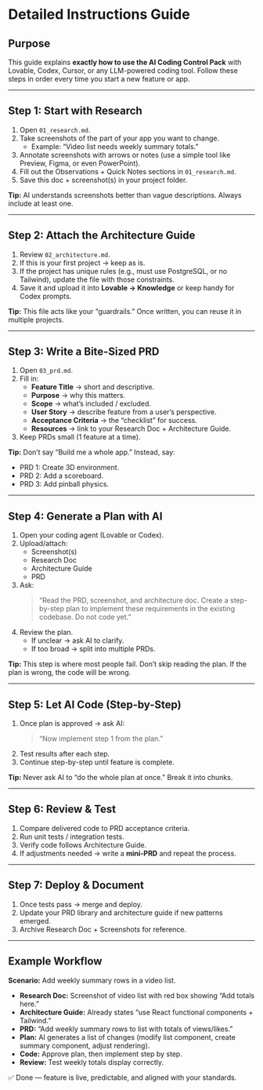 # Detailed Instructions Guide

## Purpose
This guide explains **exactly how to use the AI Coding Control Pack** with Lovable, Codex, Cursor, or any LLM-powered coding tool. Follow these steps in order every time you start a new feature or app.

---

## Step 1: Start with Research
1. Open `01_research.md`.  
2. Take screenshots of the part of your app you want to change.  
   - Example: “Video list needs weekly summary totals.”  
3. Annotate screenshots with arrows or notes (use a simple tool like Preview, Figma, or even PowerPoint).  
4. Fill out the Observations + Quick Notes sections in `01_research.md`.  
5. Save this doc + screenshot(s) in your project folder.  

**Tip:** AI understands screenshots better than vague descriptions. Always include at least one.  

---

## Step 2: Attach the Architecture Guide
1. Review `02_architecture.md`.  
2. If this is your first project → keep as is.  
3. If the project has unique rules (e.g., must use PostgreSQL, or no Tailwind), update the file with those constraints.  
4. Save it and upload it into **Lovable → Knowledge** or keep handy for Codex prompts.  

**Tip:** This file acts like your “guardrails.” Once written, you can reuse it in multiple projects.  

---

## Step 3: Write a Bite-Sized PRD
1. Open `03_prd.md`.  
2. Fill in:
   - **Feature Title** → short and descriptive.  
   - **Purpose** → why this matters.  
   - **Scope** → what’s included / excluded.  
   - **User Story** → describe feature from a user’s perspective.  
   - **Acceptance Criteria** → the “checklist” for success.  
   - **Resources** → link to your Research Doc + Architecture Guide.  
3. Keep PRDs small (1 feature at a time).  

**Tip:** Don’t say “Build me a whole app.” Instead, say:  
- PRD 1: Create 3D environment.  
- PRD 2: Add a scoreboard.  
- PRD 3: Add pinball physics.  

---

## Step 4: Generate a Plan with AI
1. Open your coding agent (Lovable or Codex).  
2. Upload/attach:
   - Screenshot(s)  
   - Research Doc  
   - Architecture Guide  
   - PRD  
3. Ask:  
   > “Read the PRD, screenshot, and architecture doc. Create a step-by-step plan to implement these requirements in the existing codebase. Do not code yet.”  
4. Review the plan.  
   - If unclear → ask AI to clarify.  
   - If too broad → split into multiple PRDs.  

**Tip:** This step is where most people fail. Don’t skip reading the plan. If the plan is wrong, the code will be wrong.  

---

## Step 5: Let AI Code (Step-by-Step)
1. Once plan is approved → ask AI:  
   > “Now implement step 1 from the plan.”  
2. Test results after each step.  
3. Continue step-by-step until feature is complete.  

**Tip:** Never ask AI to “do the whole plan at once.” Break it into chunks.  

---

## Step 6: Review & Test
1. Compare delivered code to PRD acceptance criteria.  
2. Run unit tests / integration tests.  
3. Verify code follows Architecture Guide.  
4. If adjustments needed → write a **mini-PRD** and repeat the process.  

---

## Step 7: Deploy & Document
1. Once tests pass → merge and deploy.  
2. Update your PRD library and architecture guide if new patterns emerged.  
3. Archive Research Doc + Screenshots for reference.  

---

## Example Workflow
**Scenario:** Add weekly summary rows in a video list.  
- **Research Doc:** Screenshot of video list with red box showing “Add totals here.”  
- **Architecture Guide:** Already states “use React functional components + Tailwind.”  
- **PRD:** “Add weekly summary rows to list with totals of views/likes.”  
- **Plan:** AI generates a list of changes (modify list component, create summary component, adjust rendering).  
- **Code:** Approve plan, then implement step by step.  
- **Review:** Test weekly totals display correctly.  

✅ Done — feature is live, predictable, and aligned with your standards.  
